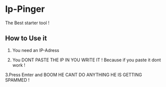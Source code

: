 # Ip-Pinger
The Best starter tool ! 




How to Use it
------------------------------
1. You need an IP-Adress


2. You DONT PASTE THE IP IN YOU WRITE IT ! Because if you paste it dont work !

3.Press Emter and BOOM HE CANT DO ANYTHING HE IS GETTING SPAMMED !

